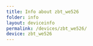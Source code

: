 ```yaml
---
title: Info about zbt_we526
folder: info
layout: deviceinfo
permalink: /devices/zbt_we526/
device: zbt_we526
---
```

